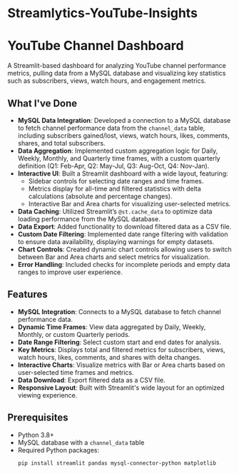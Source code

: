 # Streamlytics-YouTube-Insights
# YouTube Channel Dashboard

A Streamlit-based dashboard for analyzing YouTube channel performance metrics, pulling data from a MySQL database and visualizing key statistics such as subscribers, views, watch hours, and engagement metrics.

## What I've Done

- **MySQL Data Integration**: Developed a connection to a MySQL database to fetch channel performance data from the `channel_data` table, including subscribers gained/lost, views, watch hours, likes, comments, shares, and total subscribers.
- **Data Aggregation**: Implemented custom aggregation logic for Daily, Weekly, Monthly, and Quarterly time frames, with a custom quarterly definition (Q1: Feb-Apr, Q2: May-Jul, Q3: Aug-Oct, Q4: Nov-Jan).
- **Interactive UI**: Built a Streamlit dashboard with a wide layout, featuring:
  - Sidebar controls for selecting date ranges and time frames.
  - Metrics display for all-time and filtered statistics with delta calculations (absolute and percentage changes).
  - Interactive Bar and Area charts for visualizing user-selected metrics.
- **Data Caching**: Utilized Streamlit’s `@st.cache_data` to optimize data loading performance from the MySQL database.
- **Data Export**: Added functionality to download filtered data as a CSV file.
- **Custom Date Filtering**: Implemented date range filtering with validation to ensure data availability, displaying warnings for empty datasets.
- **Chart Controls**: Created dynamic chart controls allowing users to switch between Bar and Area charts and select metrics for visualization.
- **Error Handling**: Included checks for incomplete periods and empty data ranges to improve user experience.

## Features

- **MySQL Integration**: Connects to a MySQL database to fetch channel performance data.
- **Dynamic Time Frames**: View data aggregated by Daily, Weekly, Monthly, or custom Quarterly periods.
- **Date Range Filtering**: Select custom start and end dates for analysis.
- **Key Metrics**: Displays total and filtered metrics for subscribers, views, watch hours, likes, comments, and shares with delta changes.
- **Interactive Charts**: Visualize metrics with Bar or Area charts based on user-selected time frames and metrics.
- **Data Download**: Export filtered data as a CSV file.
- **Responsive Layout**: Built with Streamlit's wide layout for an optimized viewing experience.

## Prerequisites

- Python 3.8+
- MySQL database with a `channel_data` table
- Required Python packages:
  ```bash
  pip install streamlit pandas mysql-connector-python matplotlib
